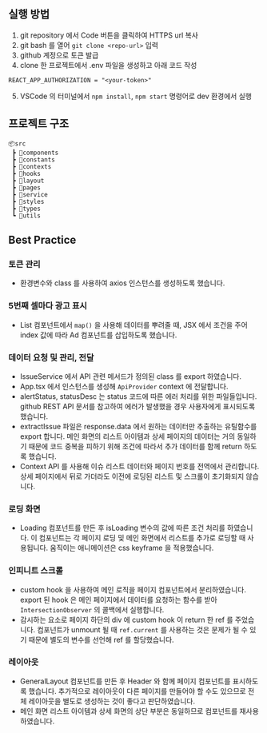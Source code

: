 ## 실행 방법

1. git repository 에서 Code 버튼을 클릭하여 HTTPS url 복사
2. git bash 를 열어 `git clone <repo-url>` 입력
3. github 계정으로 토큰 발급
4. clone 한 프로젝트에서 .env 파일을 생성하고 아래 코드 작성

```
REACT_APP_AUTHORIZATION = "<your-token>"
```

5. VSCode 의 터미널에서 `npm install`, `npm start` 명령어로 dev 환경에서 실행

## 프로젝트 구조

```
📦src
 ┣ 📂components
 ┣ 📂constants
 ┣ 📂contexts
 ┣ 📂hooks
 ┣ 📂layout
 ┣ 📂pages
 ┣ 📂service
 ┣ 📂styles
 ┣ 📂types
 ┗ 📂utils
```

## Best Practice

### 토큰 관리

- 환경변수와 class 를 사용하여 axios 인스턴스를 생성하도록 했습니다.

### 5번째 셀마다 광고 표시

- List 컴포넌트에서 `map()` 을 사용해 데이터를 뿌려줄 때, JSX 에서 조건을 주어 index 값에 따라 Ad 컴포넌트를 삽입하도록 했습니다.

### 데이터 요청 및 관리, 전달

- IssueService 에서 API 관련 메서드가 정의된 class 를 export 하였습니다.
- App.tsx 에서 인스턴스를 생성해 `ApiProvider` context 에 전달합니다.
- alertStatus, statusDesc 는 status 코드에 따른 에러 처리를 위한 파일들입니다. github REST API 문서를 참고하여 에러가 발생했을 경우 사용자에게 표시되도록 했습니다.
- extractIssue 파일은 response.data 에서 원하는 데이터만 추출하는 유틸함수를 export 합니다. 메인 화면의 리스트 아이템과 상세 페이지의 데이터는 거의 동일하기 때문에 코드 중복을 피하기 위해 조건에 따라서 추가 데이터를 함께 return 하도록 했습니다.
- Context API 를 사용해 이슈 리스트 데이터와 페이지 번호를 전역에서 관리합니다. 상세 페이지에서 뒤로 가더라도 이전에 로딩된 리스트 및 스크롤이 초기화되지 않습니다.

### 로딩 화면

- Loading 컴포넌트를 만든 후 isLoading 변수의 값에 따른 조건 처리를 하였습니다. 이 컴포넌트는 각 페이지 로딩 및 메인 화면에서 리스트를 추가로 로딩할 때 사용됩니다. 움직이는 애니메이션은 css keyframe 을 적용했습니다.

### 인피니트 스크롤

- custom hook 을 사용하여 메인 로직을 페이지 컴포넌트에서 분리하였습니다. export 된 hook 은 메인 페이지에서 데이터를 요청하는 함수를 받아 `IntersectionObserver` 의 콜백에서 실행합니다.
- 감시하는 요소로 페이지 하단의 div 에 custom hook 이 return 한 ref 를 주었습니다. 컴포넌트가 unmount 될 때 `ref.current` 를 사용하는 것은 문제가 될 수 있기 때문에 별도의 변수를 선언해 ref 를 할당했습니다.

### 레이아웃

- GeneralLayout 컴포넌트를 만든 후 Header 와 함께 페이지 컴포넌트를 표시하도록 했습니다. 추가적으로 레이아웃이 다른 페이지를 만들어야 할 수도 있으므로 전체 레이아웃을 별도로 생성하는 것이 좋다고 판단하였습니다.
- 메인 화면 리스트 아이템과 상세 화면의 상단 부분은 동일하므로 컴포넌트를 재사용하였습니다.
